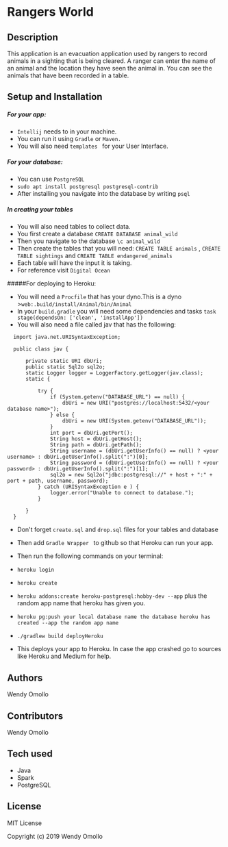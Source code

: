 # Rangers World

## Description
This application is an evacuation application used by rangers to record animals in a sighting that is being cleared.
A ranger can enter the name of an animal and the location they have seen the animal in.
You can see the animals that have been recorded in a table.

## Setup and Installation
##### For your app:
* ``Intellij`` needs to in your machine.
* You can run it using ``Gradle`` or ``Maven.``
* You will also need ``templates `` for your User Interface.
##### For your database:
* You can use ``PostgreSQL``
* ``sudo apt install postgresql postgresql-contrib``
* After installing you navigate into the database by writing ``psql``
##### In creating your tables
* You will also need tables to collect data.
* You first create a database ``CREATE DATABASE animal_wild``
* Then you navigate to the database ``\c animal_wild``
* Then create the tables that you will need:
``CREATE TABLE animals`` , ``CREATE TABLE sightings`` and ``CREATE TABLE endangered_animals``
* Each table will have the input it is taking.
* For reference visit ``Digital Ocean``

#####For deploying to Heroku:
* You will need a ``Procfile`` that has your dyno.This is a dyno >``web:.build/install/Animal/bin/Animal``
* In your ``build.gradle`` you will need some dependencies and tasks
``task stage(dependsOn: ['clean', 'installApp'])``
* You will also need a file called jav that has the following:

```import java.net.URI;
  import java.net.URISyntaxException;
  
  public class jav {
  
      private static URI dbUri;
      public static Sql2o sql2o;
      static Logger logger = LoggerFactory.getLogger(jav.class);
      static {
  
          try {
              if (System.getenv("DATABASE_URL") == null) {
                  dbUri = new URI("postgres://localhost:5432/<your database name>");
              } else {
                  dbUri = new URI(System.getenv("DATABASE_URL"));
              }
              int port = dbUri.getPort();
              String host = dbUri.getHost();
              String path = dbUri.getPath();
              String username = (dbUri.getUserInfo() == null) ? <your username> : dbUri.getUserInfo().split(":")[0];
              String password = (dbUri.getUserInfo() == null) ? <your password> : dbUri.getUserInfo().split(":")[1];
              sql2o = new Sql2o("jdbc:postgresql://" + host + ":" + port + path, username, password);
          } catch (URISyntaxException e ) {
              logger.error("Unable to connect to database.");
          }
  
      }
  }
```
* Don't forget ``create.sql`` and ``drop.sql`` files for your tables and database
* Then add ``Gradle Wrapper `` to github so that Heroku can run your app.
* Then run the following commands on your terminal:
* ``heroku login``
* ``heroku create``
* ``heroku addons:create heroku-postgresql:hobby-dev --app`` plus the random app name that heroku has given you.
* ``heroku pg:push your local database name the database heroku has created --app the random app name``
* ``./gradlew build deployHeroku``

* This deploys your app to Heroku.
In case the app crashed go to sources like Heroku and Medium for help.

## Authors
Wendy Omollo

## Contributors
Wendy Omollo

## Tech used
* Java
* Spark
* PostgreSQL

## License
MIT License

Copyright (c) 2019 Wendy Omollo
